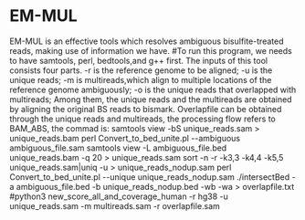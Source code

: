 # EM-MUL
EM-MUL is an effective tools which resolves ambiguous bisulfite-treated reads, making use of information we have.  #To run this program, we needs to have samtools, perl, bedtools,and g++ first.  The  inputs of this tool consists four parts. -r is the reference genome to be aligned; -u is the unique reads; -m is multireads,which align to multiple locations of the reference genome ambiguously; -o is the unique reads that overlapped with multireads; Among them, the unique reads and the multireads are obtained by aligning the original BS reads to bismark. Overlapfile can be obtained through the unique reads and multireads, the processing flow refers to BAM_ABS, the commad is: samtools view -bS unique_reads.sam > unique_reads.bam perl Convert_to_bed_unite.pl --ambiguous ambiguous_file.sam samtools view -L ambiguous_file.bed unique_reads.bam -q 20 > unique_reads.sam sort -n -r -k3,3 -k4,4 -k5,5 unique_reads.sam|uniq -u > unique_reads_nodup.sam perl Convert_to_bed_unite.pl --unique unique_reads_nodup.sam ./intersectBed -a ambiguous_file.bed -b unique_reads_nodup.bed -wb -wa > overlapfile.txt #python3 new_score_all_and_coverage_human -r hg38 -u unique_reads.sam -m multireads.sam -r overlapfile.sam

